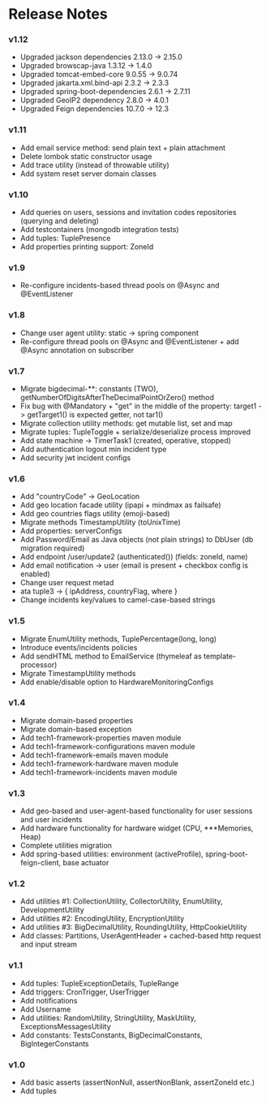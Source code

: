 # Release Notes

### v1.12
- Upgraded jackson dependencies 2.13.0 -> 2.15.0
- Upgraded browscap-java 1.3.12 -> 1.4.0
- Upgraded tomcat-embed-core 9.0.55 -> 9.0.74
- Upgraded jakarta.xml.bind-api 2.3.2 -> 2.3.3
- Upgraded spring-boot-dependencies 2.6.1 -> 2.7.11
- Upgraded GeoIP2 dependency 2.8.0 -> 4.0.1
- Upgraded Feign dependencies 10.7.0 -> 12.3

### v1.11
- Add email service method: send plain text + plain attachment
- Delete lombok static constructor usage
- Add trace utility (instead of throwable utility)
- Add system reset server domain classes

### v1.10
- Add queries on users, sessions and invitation codes repositories (querying and deleting)
- Add testcontainers (mongodb integration tests)
- Add tuples: TuplePresence
- Add properties printing support: ZoneId

### v1.9
- Re-configure incidents-based thread pools on @Async and @EventListener 

### v1.8
- Change user agent utility: static -> spring component
- Re-configure thread pools on @Async and @EventListener + add @Async annotation on subscriber

### v1.7
- Migrate bigdecimal-**: constants (TWO), getNumberOfDigitsAfterTheDecimalPointOrZero() method
- Fix bug with @Mandatory + "get" in the middle of the property: target1 -> getTarget1() is expected getter, not tar1()
- Migrate collection utility methods: get mutable list, set and map
- Migrate tuples: TupleToggle + serialize/deserialize process improved
- Add state machine -> TimerTask1 (created, operative, stopped)
- Add authentication logout min incident type
- Add security jwt incident configs

### v1.6
- Add "countryCode" -> GeoLocation
- Add geo location facade utility (ipapi + mindmax as failsafe)
- Add geo countries flags utility (emoji-based)
- Migrate methods TimestampUtility (toUnixTime)
- Add properties: serverConfigs
- Add Password/Email as Java objects (not plain strings) to DbUser (db migration required)
- Add endpoint /user/update2 (authenticated()) (fields: zoneId, name)
- Add email notification -> user (email is present + checkbox config is enabled)
- Change user request metad
- ata tuple3 -> { ipAddress, countryFlag, where }
- Change incidents key/values to camel-case-based strings

### v1.5
- Migrate EnumUtility methods, TuplePercentage(long, long)
- Introduce events/incidents policies
- Add sendHTML method to EmailService (thymeleaf as template-processor)
- Migrate TimestampUtility methods
- Add enable/disable option to HardwareMonitoringConfigs

### v1.4
- Migrate domain-based properties 
- Migrate domain-based exception
- Add tech1-framework-properties maven module
- Add tech1-framework-configurations maven module
- Add tech1-framework-emails maven module
- Add tech1-framework-hardware maven module
- Add tech1-framework-incidents maven module

### v1.3
- Add geo-based and user-agent-based functionality for user sessions and user incidents
- Add hardware functionality for hardware widget (CPU, ***Memories, Heap)
- Complete utilities migration
- Add spring-based utilities: environment (activeProfile), spring-boot-feign-client, base actuator

### v1.2
- Add utilities #1: CollectionUtility, CollectorUtility, EnumUtility, DevelopmentUtility
- Add utilities #2: EncodingUtility, EncryptionUtility
- Add utilities #3: BigDecimalUtility, RoundingUtility, HttpCookieUtility
- Add classes: Partitions, UserAgentHeader + cached-based http request and input stream

### v1.1
- Add tuples: TupleExceptionDetails, TupleRange
- Add triggers: CronTrigger, UserTrigger
- Add notifications
- Add Username
- Add utilities: RandomUtility, StringUtility, MaskUtility, ExceptionsMessagesUtility
- Add constants: TestsConstants, BigDecimalConstants, BigIntegerConstants

### v1.0
- Add basic asserts (assertNonNull, assertNonBlank, assertZoneId etc.)
- Add tuples

